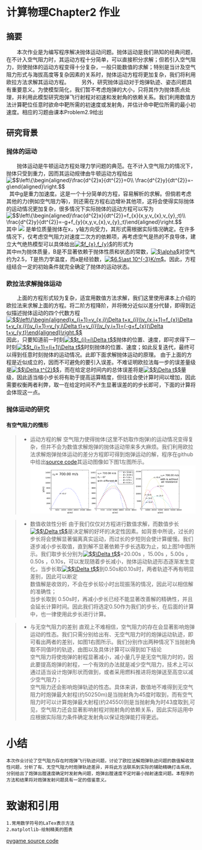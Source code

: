 # 计算物理Chapter2 作业  
## 摘要  
　　本次作业是为编写程序解决抛体运动问题。抛体运动是我们熟知的经典问题，在不计入空气阻力时，其运动方程十分简单，可以直接积分求解；但若引入空气阻力，则使抛体的运动方程变得十分复杂，一般只能数值的求解；特别是当计及空气阻力形式与海拔高度等复杂因素的关系时，抛体运动方程将更加复杂，我们将利用欧拉方法求解其运动方程。 
　　另外，研究抛体运动对于炮弹轨迹、姿态问题具有重要意义。为使模型简化，我们暂不考虑炮弹的大小，只将其作为抛体质点处理，并利用此模型研究炮弹飞行射程对初速和发射角的依赖关系。我们利用数值方法计算靶位任意时欲命中靶所需的初速度或发射角，并估计命中靶位所需的最小初速度。相应的习题由课本Problem2.9给出
## 研究背景

### 抛体的运动
　　抛体运动是牛顿运动方程处理力学问题的典范。在不计入空气阻力的情况下，抛体只受到重力，因而其运动规律由牛顿运动方程给出 <br>
  <img src="https://latex.codecogs.com/png.latex?\dpi{120}&space;$$\left\{\begin{aligned}\frac{d^{2}x}{dt^{2}}=0\\&space;\frac{d^{2}y}{dt^{2}}=-g\end{aligned}\right.$$" title="$$\left\{\begin{aligned}\frac{d^{2}x}{dt^{2}}=0\\ \frac{d^{2}y}{dt^{2}}=-g\end{aligned}\right.$$" /><br>
    其中g是重力加速度。这是一个十分简单的方程，容易解析的求解。但倘若考虑其他的力(例如空气阻力等)，则还需在方程右边增补其他项，这将会使得实际抛体的运动情况更加复杂，很多情况下实际抛体的运动方程可以写为 <br><img src="https://latex.codecogs.com/png.latex?\dpi{120}&space;$$\left\{\begin{aligned}\frac{d^{2}x}{dt^{2}}=f_{x}(x,y,v_{x},v_{y},;t)\\&space;\frac{d^{2}y}{dt^{2}}=-g&plus;f_{y}(x,y,v_{x},v_{y},;t)\end{aligned}\right.$$" title="$$\left\{\begin{aligned}\frac{d^{2}x}{dt^{2}}=f_{x}(x,y,v_{x},v_{y},;t)\\ \frac{d^{2}y}{dt^{2}}=-g+f_{y}(x,y,v_{x},v_{y},;t)\end{aligned}\right.$$" /><br> 
    其中 ![](https://latex.codecogs.com/gif.latex?$f_{x}(x,y,v_{x},v_{y},;t),f_{y}(x,y,v_{x},v_{y},;t)$) 是单位质量抛体在x，y轴方向受力，其形式需根据实际情况确定。在许多情况下，仅考虑空气阻力对速度二次方的依赖项，再考虑空气是热的不良导体，建立大气绝热模型可以具体给出<a href="https://www.codecogs.com/eqnedit.php?latex=$f_{x},f_{y}$" target="_blank"><img src="https://latex.codecogs.com/gif.latex?$f_{x},f_{y}$" title="$f_{x},f_{y}$" /></a>的形式为 <br>
    其中m为抛体质量，B是不显著依赖于抛体性质和状态的常数，<a href="https://www.codecogs.com/eqnedit.php?latex=$\alpha$" target="_blank"><img src="https://latex.codecogs.com/gif.latex?$\alpha$" title="$\alpha$" /></a>对空气约为2.5，T是热力学温度，而a是经验数，<a href="https://www.codecogs.com/eqnedit.php?latex=$6.5\ast&space;10^{-3}K/m$" target="_blank"><img src="https://latex.codecogs.com/gif.latex?$6.5\ast&space;10^{-3}K/m$" title="$6.5\ast 10^{-3}K/m$" /></a>。因此，方程组结合一定的初始条件就完全确定了抛体的运动状态。<br>

### 欧拉法求解抛体运动
 　　上面的方程形式较为复杂，适宜用数值方法求解，我们这里使用课本上介绍的欧拉法来求解上面的方程。将二阶方程降阶，并将微分近似以差分代替，即得到近似描述抛体运动的四个代数方程 <br>
   <a href="https://www.codecogs.com/eqnedit.php?latex=$$\left\{\begin{aligned}x_{i&plus;1}=v_{x,i}\Delta&space;t&plus;x_{i}\\v_{x,i&plus;1}=f_{x}\Delta&space;t&plus;v_{x,i}\\y_{i&plus;1}=v_{y,i\Delta&space;t}&plus;y_{i}\\v_{y,i&plus;1}=(-g&plus;f_{x})\Delta&space;t&plus;v_{y,t}\end{aligned}\right.$$" target="_blank"><img src="https://latex.codecogs.com/gif.latex?$$\left\{\begin{aligned}x_{i&plus;1}=v_{x,i}\Delta&space;t&plus;x_{i}\\v_{x,i&plus;1}=f_{x}\Delta&space;t&plus;v_{x,i}\\y_{i&plus;1}=v_{y,i\Delta&space;t}&plus;y_{i}\\v_{y,i&plus;1}=(-g&plus;f_{x})\Delta&space;t&plus;v_{y,t}\end{aligned}\right.$$" title="$$\left\{\begin{aligned}x_{i+1}=v_{x,i}\Delta t+x_{i}\\v_{x,i+1}=f_{x}\Delta t+v_{x,i}\\y_{i+1}=v_{y,i\Delta t}+y_{i}\\v_{y,i+1}=(-g+f_{x})\Delta t+v_{y,t}\end{aligned}\right.$$" /></a><br>
   因此，只要知道前一时刻<a href="https://www.codecogs.com/eqnedit.php?latex=$$t_{i}=i\Delta&space;t$$" target="_blank"><img src="https://latex.codecogs.com/gif.latex?$$t_{i}=i\Delta&space;t$$" title="$$t_{i}=i\Delta t$$" /></a>抛体的位置、速度，即可求得下一时刻<a href="https://www.codecogs.com/eqnedit.php?latex=$$t_{i&plus;1}=(i&plus;1)\Delta&space;t$$" target="_blank"><img src="https://latex.codecogs.com/gif.latex?$$t_{i&plus;1}=(i&plus;1)\Delta&space;t$$" title="$$t_{i+1}=(i+1)\Delta t$$" /></a>时刻抛体的位置、速度；如此反复迭代，最终可以得到任意时刻抛体的运动情况。此即下面求解抛体运动的原理。 
由于上面的方程是近似成立的，因而不可避免的要引入误差。不难证明欧拉法每一步的误差量级是<a href="https://www.codecogs.com/eqnedit.php?latex=$$\Delta&space;t^{2}$$" target="_blank"><img src="https://latex.codecogs.com/gif.latex?$$\Delta&space;t^{2}$$" title="$$\Delta t^{2}$$" /></a>，而在给定总时间内的总体误差将是<a href="https://www.codecogs.com/eqnedit.php?latex=$$\Delta&space;t$$" target="_blank"><img src="https://latex.codecogs.com/gif.latex?$$\Delta&space;t$$" title="$$\Delta t$$" /></a>量级，因此适当缩小步长将有助于提高运算精度，但往往会使计算时间以增加，因此需要权衡两者利弊，取一在给定时间不产生显著误差的的步长即可，下面的计算将会体现这一点。<br>

### 抛体运动的研究

#### 有空气阻力的情形

> * 运动方程的解 空气阻力使得抛体(这里不妨取作炮弹)的运动情况变得复杂，但并不会为数值求解炮弹的抛体运动带来多大麻烦。我们利用欧拉法求解炮弹抛体运动的差分方程即可得到炮弹运动的解，程序在github中给出[source code](https://github.com/wzrwisdom/compuational_physics_N2015301020068/blob/master/Exercise_05/Source%20code)其运动图像如下图1左图所示。![图片](https://github.com/wzrwisdom/compuational_physics_N2015301020068/blob/master/Exercise_05/fig_projectile.png)

> * 数值收敛性分析 
由于我们仅仅对方程进行数值求解，而数值步长<a href="https://www.codecogs.com/eqnedit.php?latex=$$\Delta&space;t$$" target="_blank"><img src="https://latex.codecogs.com/gif.latex?$$\Delta&space;t$$" title="$$\Delta t$$" /></a>是决定解的好坏的决定性因素。如背景中所说，过长的步长将会使解显著偏离真实运动，而过长的步短则会使计算缓慢。我们逐步减小步长取值，直到解不显著依赖于步长选取为止，如上图1中图所示。我们取步长分别为<a href="https://www.codecogs.com/eqnedit.php?latex=$$\Delta&space;t$$" target="_blank"><img src="https://latex.codecogs.com/gif.latex?$$\Delta&space;t$$" title="$$\Delta t$$" /></a>=20.00s ，15.00s ，5.00s ，0.50s ，0.10s，可以发现随着步长减小，抛体运动轨迹形态逐渐发生变化，当步长取<a href="https://www.codecogs.com/eqnedit.php?latex=$$\Delta&space;t$$" target="_blank"><img src="https://latex.codecogs.com/gif.latex?$$\Delta&space;t$$" title="$$\Delta t$$" /></a>到0.50s和0.10s时，两者轨迹不再有明显差别，因此可以断定<br>
数值解是收敛的，不会在步长较小时出现振荡的情况，因此可以相信解的准确性；<br>
当步长取到 0.50s时，再减小步长已经不能显著改善解的精确性，并且会延长计算时间。因此我们将选定0.50作为我们的步长，在后面的计算中，也一律使用此步长进行计算。<br>

> * 与无空气阻力的差别
直观上不难相信，空气阻力的存在会显著影响炮弹运动的性态。我们只需分别给出有、无空气阻力时的炮弹运动轨迹，即可看出两者的差别，如图1右图所示。我们分别作出两种情况下当抛射角取不同值时的轨迹，由图以及具体计算可以得到如下结论 <br>
空气阻力将使炮弹的射程显著减小，减小量几乎是无空气阻力时的，因此要提高炮弹的射程，一个有效的办法就是减少空气阻力，技术上可以通过适当设计炮弹形状而做到，或者采用燃料推进将炮弹送至高空以减少空气阻力；<br>
空气阻力还会影响炮弹轨迹的性态。具体来讲，数值地不难得到无空气阻力时炮弹最大射程(约50250m)是当抛射角为45度时取到，而有空气阻力时可以计算炮弹最大射程(约24550)则是当抛射角为时43度取到,可见，空气阻力还会显著影响射程对抛射角的依赖关系，因此实际运用中应根据实际阻力条件确定发射角以保证炮弹能打得更远。<br>

# 小结
    本次作业讨论了空气阻力存在时炮弹飞行轨迹问题，讨论了欧拉法解炮弹轨迹问题的数值解收敛性问题，分析了有、无空气阻力时炮弹轨迹差异，并将此方法联系到实际的辅助精确打击系统，分别给出了炮弹出膛速度确定时发射角问题，炮弹出膛速度不定时最小抛射速度问题。本程序的方法和结果将对炮弹发射问题具有一定的借鉴意义。

# 致谢和引用
    1.常用数学符号的LaTex表示方法
    2.matplotlib-绘制精美的图表
    
    
[pygame source code]()
